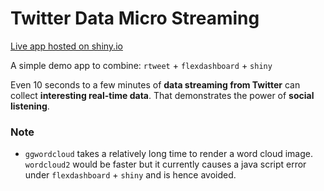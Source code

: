 # Twitter Data Micro Streaming

[Live app hosted on shiny.io](https://kotamine.shinyapps.io/flexdashboard_example4/) 

A simple demo app to combine: 
`rtweet` + `flexdashboard` + `shiny` 

Even 10 seconds to a few minutes of **data streaming from Twitter** can collect **interesting real-time data**. 
That demonstrates the power of **social listening**.


### Note
- `ggwordcloud` takes a relatively long time to render a word cloud image. `wordcloud2` would be faster but it currently causes a java script error under `flexdashboard` + `shiny` and is hence avoided.    

